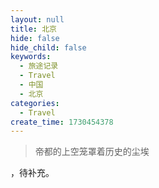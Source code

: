```yaml
---
layout: null
title: 北京
hide: false
hide_child: false
keywords:
  - 旅途记录
  - Travel
  - 中国
  - 北京
categories:
  - Travel
create_time: 1730454378
---
```



> 帝都的上空笼罩着历史的尘埃

，待补充。

